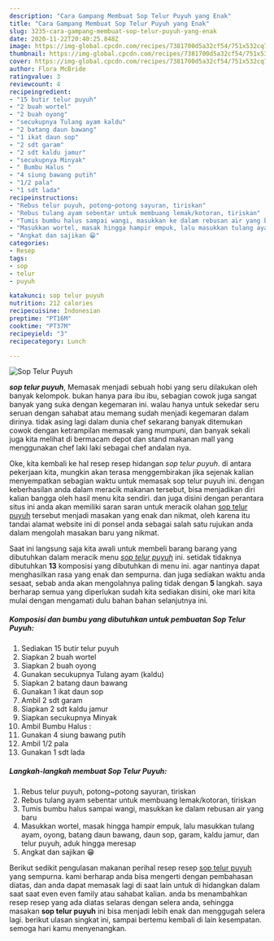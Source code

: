 ```yaml
---
description: "Cara Gampang Membuat Sop Telur Puyuh yang Enak"
title: "Cara Gampang Membuat Sop Telur Puyuh yang Enak"
slug: 3235-cara-gampang-membuat-sop-telur-puyuh-yang-enak
date: 2020-11-22T20:40:25.848Z
image: https://img-global.cpcdn.com/recipes/7381700d5a32cf54/751x532cq70/sop-telur-puyuh-foto-resep-utama.jpg
thumbnail: https://img-global.cpcdn.com/recipes/7381700d5a32cf54/751x532cq70/sop-telur-puyuh-foto-resep-utama.jpg
cover: https://img-global.cpcdn.com/recipes/7381700d5a32cf54/751x532cq70/sop-telur-puyuh-foto-resep-utama.jpg
author: Flora McBride
ratingvalue: 3
reviewcount: 4
recipeingredient:
- "15 butir telur puyuh"
- "2 buah wortel"
- "2 buah oyong"
- "secukupnya Tulang ayam kaldu"
- "2 batang daun bawang"
- "1 ikat daun sop"
- "2 sdt garam"
- "2 sdt kaldu jamur"
- "secukupnya Minyak"
- " Bumbu Halus "
- "4 siung bawang putih"
- "1/2 pala"
- "1 sdt lada"
recipeinstructions:
- "Rebus telur puyuh, potong~potong sayuran, tiriskan"
- "Rebus tulang ayam sebentar untuk membuang lemak/kotoran, tiriskan"
- "Tumis bumbu halus sampai wangi, masukkan ke dalam rebusan air yang baru"
- "Masukkan wortel, masak hingga hampir empuk, lalu masukkan tulang ayam, oyong, batang daun bawang, daun sop, garam, kaldu jamur, dan telur puyuh, aduk hingga meresap"
- "Angkat dan sajikan 😁"
categories:
- Resep
tags:
- sop
- telur
- puyuh

katakunci: sop telur puyuh 
nutrition: 212 calories
recipecuisine: Indonesian
preptime: "PT16M"
cooktime: "PT37M"
recipeyield: "3"
recipecategory: Lunch

---
```



![Sop Telur Puyuh](https://img-global.cpcdn.com/recipes/7381700d5a32cf54/751x532cq70/sop-telur-puyuh-foto-resep-utama.jpg)

<b><i>sop telur puyuh</i></b>, Memasak menjadi sebuah hobi yang seru dilakukan oleh banyak kelompok. bukan hanya para ibu ibu, sebagian cowok juga sangat banyak yang suka dengan kegemaran ini. walau hanya untuk sekedar seru seruan dengan sahabat atau memang sudah menjadi kegemaran dalam dirinya. tidak asing lagi dalam dunia chef sekarang banyak ditemukan cowok dengan ketrampilan memasak yang mumpuni, dan banyak sekali juga kita melihat di bermacam depot dan stand makanan mall yang menggunakan chef laki laki sebagai chef andalan nya.

Oke, kita kembali ke hal resep resep hidangan <i>sop telur puyuh</i>. di antara pekerjaan kita, mungkin akan terasa menggembirakan jika sejenak kalian menyempatkan sebagian waktu untuk memasak sop telur puyuh ini. dengan keberhasilan anda dalam meracik makanan tersebut, bisa menjadikan diri kalian bangga oleh hasil menu kita sendiri. dan juga disini dengan perantara situs ini anda akan memiliki saran saran untuk meracik olahan <u>sop telur puyuh</u> tersebut menjadi masakan yang enak dan nikmat, oleh karena itu tandai alamat website ini di ponsel anda sebagai salah satu rujukan anda dalam mengolah masakan baru yang nikmat.




Saat ini langsung saja kita awali untuk membeli barang barang yang dibutuhkan dalam meracik menu <u><i>sop telur puyuh</i></u> ini. setidak tidaknya dibutuhkan <b>13</b> komposisi yang dibutuhkan di menu ini. agar nantinya dapat menghasilkan rasa yang enak dan sempurna. dan juga sediakan waktu anda sesaat, sebab anda akan mengolahnya paling tidak dengan <b>5</b> langkah. saya berharap semua yang diperlukan sudah kita sediakan disini, oke mari kita mulai dengan mengamati dulu bahan bahan selanjutnya ini.

<!--inarticleads1-->

##### Komposisi dan bumbu yang dibutuhkan untuk pembuatan Sop Telur Puyuh:

1. Sediakan 15 butir telur puyuh
1. Siapkan 2 buah wortel
1. Siapkan 2 buah oyong
1. Gunakan secukupnya Tulang ayam (kaldu)
1. Siapkan 2 batang daun bawang
1. Gunakan 1 ikat daun sop
1. Ambil 2 sdt garam
1. Siapkan 2 sdt kaldu jamur
1. Siapkan secukupnya Minyak
1. Ambil  Bumbu Halus :
1. Gunakan 4 siung bawang putih
1. Ambil 1/2 pala
1. Gunakan 1 sdt lada




<!--inarticleads2-->

##### Langkah-langkah membuat Sop Telur Puyuh:

1. Rebus telur puyuh, potong~potong sayuran, tiriskan
1. Rebus tulang ayam sebentar untuk membuang lemak/kotoran, tiriskan
1. Tumis bumbu halus sampai wangi, masukkan ke dalam rebusan air yang baru
1. Masukkan wortel, masak hingga hampir empuk, lalu masukkan tulang ayam, oyong, batang daun bawang, daun sop, garam, kaldu jamur, dan telur puyuh, aduk hingga meresap
1. Angkat dan sajikan 😁




Berikut sedikit pengulasan makanan perihal resep resep <u>sop telur puyuh</u> yang sempurna. kami berharap anda bisa mengerti dengan pembahasan diatas, dan anda dapat memasak lagi di saat lain untuk di hidangkan dalam saat saat even even family atau sahabat kalian. anda bs menambahkan resep resep yang ada diatas selaras dengan selera anda, sehingga masakan <b>sop telur puyuh</b> ini bisa menjadi lebih enak dan menggugah selera lagi. berikut ulasan singkat ini, sampai bertemu kembali di lain kesempatan. semoga hari kamu menyenangkan.
